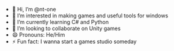- 👋 Hi, I’m @nt-one
- 👀 I’m interested in making games and useful tools for windows
- 🌱 I’m currently learning C# and Python
- 💞️ I’m looking to collaborate on Unity games
- 😄 Pronouns: He/Him
- ⚡ Fun fact: I wanna start a games studio someday
